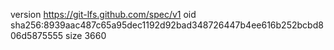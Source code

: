 version https://git-lfs.github.com/spec/v1
oid sha256:8939aac487c65a95dec1192d92bad348726447b4ee616b252bcbd806d5875555
size 3660

